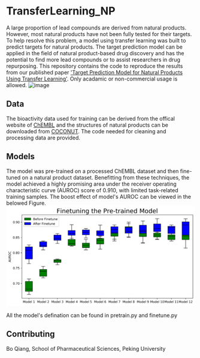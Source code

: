 # TransferLearning_NP
A large proportion of lead compounds are derived from natural products. However, most natural products have not been fully tested for their targets. To help resolve this problem, a model using transfer learning was built to predict targets for natural products. The target prediction model can be applied in the field of natural product-based drug discovery and has the potential to find more lead compounds or to assist researchers in drug repurposing.
This repository contains the code to reproduce the results from our published paper ['Target Prediction Model for Natural Products Using Transfer Learning'](https://www.mdpi.com/1422-0067/22/9/4632). Only acadamic or non-commercial usage is allowed.
![image](https://github.com/qiangbo1222/TransLearn_NP/blob/main/images/Fig10.png)

## Data

The bioactivity data used for training can be derived from the offical website of [ChEMBL](https://www.ebi.ac.uk/chembl/) and the structures of natural products can be downloaded from [COCONUT](https://jcheminf.biomedcentral.com/articles/10.1186/s13321-020-00478-9). The code needed for cleaning and processing data are provided.

## Models
The model was pre-trained on a processed ChEMBL dataset and then fine-tuned on a natural product dataset. Benefitting from these techniques, the model achieved a highly promising area under the receiver operating characteristic curve (AUROC) score of 0.910, with limited task-related training samples. The boost effect of model's AUROC can be viewed in the belowed Figure.
![image](https://github.com/qiangbo1222/TransLearn_NP/blob/main/images/Fig3.png)

All the model's defination can be found in pretrain.py and finetune.py


## Contributing
Bo Qiang, School of Pharmaceutical Sciences, Peking University


